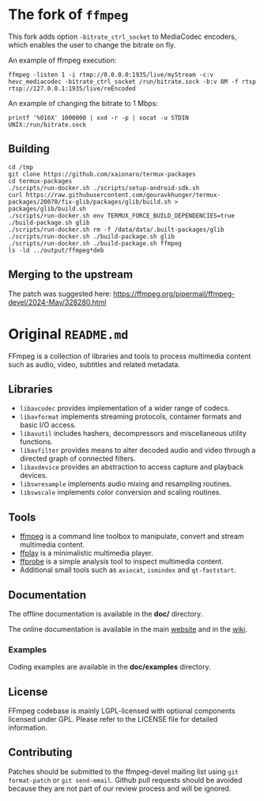 # The fork of `ffmpeg`

This fork adds option `-bitrate_ctrl_socket` to MediaCodec encoders, which enables
the user to change the bitrate on fly.

An example of ffmpeg execution:
```
ffmpeg -listen 1 -i rtmp://0.0.0.0:1935/live/myStream -c:v hevc_mediacodec -bitrate_ctrl_socket /run/bitrate.sock -b:v 8M -f rtsp rtsp://127.0.0.1:1935/live/reEncoded
```
An example of changing the bitrate to 1 Mbps:
```
printf '%016X' 1000000 | xxd -r -p | socat -u STDIN UNIX:/run/bitrate.sock
```

## Building

```
cd /tmp
git clone https://github.com/xaionaro/termux-packages
cd termux-packages
./scripts/run-docker.sh ./scripts/setup-android-sdk.sh
curl https://raw.githubusercontent.com/gouravkhunger/termux-packages/20070/fix-glib/packages/glib/build.sh > packages/glib/build.sh
./scripts/run-docker.sh env TERMUX_FORCE_BUILD_DEPENDENCIES=true ./build-package.sh glib
./scripts/run-docker.sh rm -f /data/data/.built-packages/glib
./scripts/run-docker.sh ./build-package.sh glib
./scripts/run-docker.sh ./build-package.sh ffmpeg
ls -ld ../output/ffmpeg*deb
```

## Merging to the upstream

The patch was suggested here: https://ffmpeg.org/pipermail/ffmpeg-devel/2024-May/328280.html

# Original `README.md`

FFmpeg is a collection of libraries and tools to process multimedia content
such as audio, video, subtitles and related metadata.

## Libraries

* `libavcodec` provides implementation of a wider range of codecs.
* `libavformat` implements streaming protocols, container formats and basic I/O access.
* `libavutil` includes hashers, decompressors and miscellaneous utility functions.
* `libavfilter` provides means to alter decoded audio and video through a directed graph of connected filters.
* `libavdevice` provides an abstraction to access capture and playback devices.
* `libswresample` implements audio mixing and resampling routines.
* `libswscale` implements color conversion and scaling routines.

## Tools

* [ffmpeg](https://ffmpeg.org/ffmpeg.html) is a command line toolbox to
  manipulate, convert and stream multimedia content.
* [ffplay](https://ffmpeg.org/ffplay.html) is a minimalistic multimedia player.
* [ffprobe](https://ffmpeg.org/ffprobe.html) is a simple analysis tool to inspect
  multimedia content.
* Additional small tools such as `aviocat`, `ismindex` and `qt-faststart`.

## Documentation

The offline documentation is available in the **doc/** directory.

The online documentation is available in the main [website](https://ffmpeg.org)
and in the [wiki](https://trac.ffmpeg.org).

### Examples

Coding examples are available in the **doc/examples** directory.

## License

FFmpeg codebase is mainly LGPL-licensed with optional components licensed under
GPL. Please refer to the LICENSE file for detailed information.

## Contributing

Patches should be submitted to the ffmpeg-devel mailing list using
`git format-patch` or `git send-email`. Github pull requests should be
avoided because they are not part of our review process and will be ignored.
